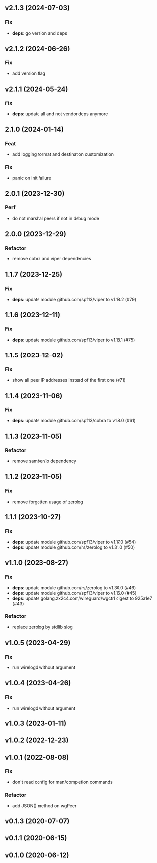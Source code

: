 ## v2.1.3 (2024-07-03)

### Fix

- **deps**: go version and deps

## v2.1.2 (2024-06-26)

### Fix

- add version flag

## v2.1.1 (2024-05-24)

### Fix

- **deps**: update all and not vendor deps anymore

## 2.1.0 (2024-01-14)

### Feat

- add logging format and destination customization

### Fix

- panic on init failure

## 2.0.1 (2023-12-30)

### Perf

- do not marshal peers if not in debug mode

## 2.0.0 (2023-12-29)

### Refactor

- remove cobra and viper dependencies

## 1.1.7 (2023-12-25)

### Fix

- **deps**: update module github.com/spf13/viper to v1.18.2 (#79)

## 1.1.6 (2023-12-11)

### Fix

- **deps**: update module github.com/spf13/viper to v1.18.1 (#75)

## 1.1.5 (2023-12-02)

### Fix

- show all peer IP addresses instead of the first one (#71)

## 1.1.4 (2023-11-06)

### Fix

- **deps**: update module github.com/spf13/cobra to v1.8.0 (#61)

## 1.1.3 (2023-11-05)

### Refactor

- remove samber/lo dependency

## 1.1.2 (2023-11-05)

### Fix

- remove forgotten usage of zerolog

## 1.1.1 (2023-10-27)

### Fix

- **deps**: update module github.com/spf13/viper to v1.17.0 (#54)
- **deps**: update module github.com/rs/zerolog to v1.31.0 (#50)

## v1.1.0 (2023-08-27)

### Fix

- **deps**: update module github.com/rs/zerolog to v1.30.0 (#46)
- **deps**: update module github.com/spf13/viper to v1.16.0 (#45)
- **deps**: update golang.zx2c4.com/wireguard/wgctrl digest to 925a1e7 (#43)

### Refactor

- replace zerolog by stdlib slog

## v1.0.5 (2023-04-29)

### Fix

- run wirelogd without argument

## v1.0.4 (2023-04-26)

### Fix

- run wirelogd without argument

## v1.0.3 (2023-01-11)

## v1.0.2 (2022-12-23)

## v1.0.1 (2022-08-08)

### Fix

- don't read config for man/completion commands

### Refactor

- add JSON() method on wgPeer

## v0.1.3 (2020-07-07)

## v0.1.1 (2020-06-15)

## v0.1.0 (2020-06-12)

